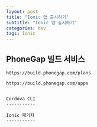 ```yaml
---
layout: post
title: "Ionic 앱 출시하기"
subtitle: "Ionic 앱 출시하기"
categories: dev
tags: ionic
---
```


PhoneGap 빌드 서비스
-------------------

`https://build.phonegap.com/plans`

`https://build.phonegap.com/apps`
```

Cordova CLI
-----------

Ionic 패키지
-----------